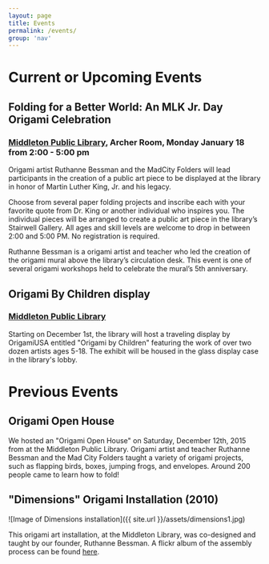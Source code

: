 ```yaml
---
layout: page
title: Events
permalink: /events/
group: 'nav'
---
```


# Current or Upcoming Events

## Folding for a Better World: An MLK Jr. Day Origami Celebration

### [Middleton Public Library](https://www.google.com/maps/place/Middleton+Public+Library/@43.0949512,-89.5115643,17z), Archer Room, Monday January 18 from 2:00 - 5:00 pm
Origami artist Ruthanne Bessman and the MadCity Folders will lead participants in the creation of a public art piece to be displayed at the library in honor of Martin Luther King, Jr. and his legacy.

Choose from several paper folding projects and inscribe each with your favorite quote from Dr. King or another individual who inspires you.  The individual pieces will be arranged to create a public art piece in the library’s Stairwell Gallery.  All ages and skill levels are welcome to drop in between 2:00 and 5:00 PM.  No registration is required.

Ruthanne Bessman is a origami artist and teacher who led the creation of the origami mural above the library’s circulation desk.  This event is one of several origami workshops held to celebrate the mural’s 5th anniversary.


## Origami By Children display

### [Middleton Public Library](https://www.google.com/maps/place/Middleton+Public+Library/@43.0949512,-89.5115643,17z)
Starting on December 1st, the library will host a traveling
display by OrigamiUSA entitled "Origami by Children" featuring
the work of over two dozen artists ages 5-18.  The exhibit will
be housed in the glass display case in the library's lobby.

# Previous Events

## Origami Open House
We hosted an "Origami Open House" on Saturday, December 12th, 2015 from at the Middleton Public Library.
Origami artist and teacher Ruthanne Bessman and the Mad City Folders taught a variety of origami projects, such as flapping birds, boxes, jumping frogs, and envelopes.
Around 200 people came to learn how to fold!

## "Dimensions" Origami Installation (2010)
![Image of Dimensions installation]({{ site.url }}/assets/dimensions1.jpg)

This origami art installation, at the Middleton Library, was co-designed and taught by our founder, Ruthanne Bessman.
A flickr album of the assembly process can be found [here](https://www.flickr.com/photos/middletonpubliclibrary/sets/72157628098951846/).
